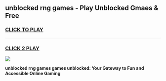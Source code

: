 
## unblocked rng games - Play Unblocked Gmaes & Free
<h3>
<a href="https://news.freeplayer.one?title=unblocked_rng_games&ref=16F">CLICK TO PLAY</a></h3>
<hr>

<h3>
<a href="https://news.freeplayer.one?title=unblocked_rng_games&ref=16F">CLICK 2 PLAY</a>
  
</h3>

<a href="https://news.freeplayer.one?title=unblocked_rng_games&ref=16F/"><img src="https://clearcache.store/games.png"></a>


**unblocked rng games games unblocked: Your Gateway to Fun and Accessible Online Gaming**
